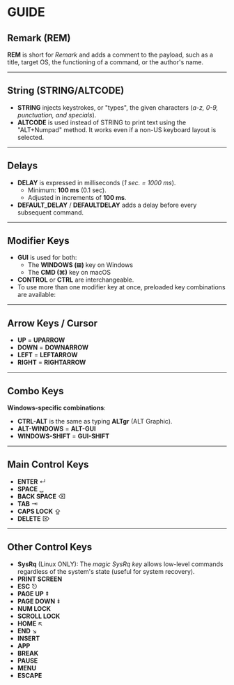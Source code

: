 # GUIDE

## Remark (REM)
**REM** is short for *Remark* and adds a comment to the payload, such as a title, target OS, the functioning of a command, or the author's name.

---

## String (STRING/ALTCODE)
- **STRING** injects keystrokes, or "types", the given characters (*a-z, 0-9, punctuation, and specials*).  
- **ALTCODE** is used instead of STRING to print text using the "ALT+Numpad" method. It works even if a non-US keyboard layout is selected.

---

## Delays
- **DELAY** is expressed in milliseconds (*1 sec. = 1000 ms*).  
  - Minimum: **100 ms** (0.1 sec).  
  - Adjusted in increments of **100 ms**.  
- **DEFAULT_DELAY** / **DEFAULTDELAY** adds a delay before every subsequent command.

---

## Modifier Keys
- **GUI** is used for both:
  - The **WINDOWS (⊞)** key on Windows  
  - The **CMD (⌘)** key on macOS  
- **CONTROL** or **CTRL** are interchangeable.  
- To use more than one modifier key at once, preloaded key combinations are available:

---

## Arrow Keys / Cursor
- **UP** = **UPARROW**  
- **DOWN** = **DOWNARROW**  
- **LEFT** = **LEFTARROW**  
- **RIGHT** = **RIGHTARROW**

---

## Combo Keys
**Windows-specific combinations**:  
- **CTRL-ALT** is the same as typing **ALTgr** (ALT Graphic).  
- **ALT-WINDOWS** = **ALT-GUI**  
- **WINDOWS-SHIFT** = **GUI-SHIFT**

---

## Main Control Keys
- **ENTER** ↵  
- **SPACE** ␣  
- **BACK SPACE** ⌫  
- **TAB** ⇥  
- **CAPS LOCK** ⇪  
- **DELETE** ⌦  

---

## Other Control Keys
- **SysRq** (Linux ONLY): The *magic SysRq key* allows low-level commands regardless of the system's state (useful for system recovery).  
- **PRINT SCREEN**  
- **ESC** ⎋  
- **PAGE UP** ⇞  
- **PAGE DOWN** ⇟  
- **NUM LOCK**  
- **SCROLL LOCK**  
- **HOME** ↖  
- **END** ↘  
- **INSERT**  
- **APP**  
- **BREAK**  
- **PAUSE**  
- **MENU**  
- **ESCAPE**
